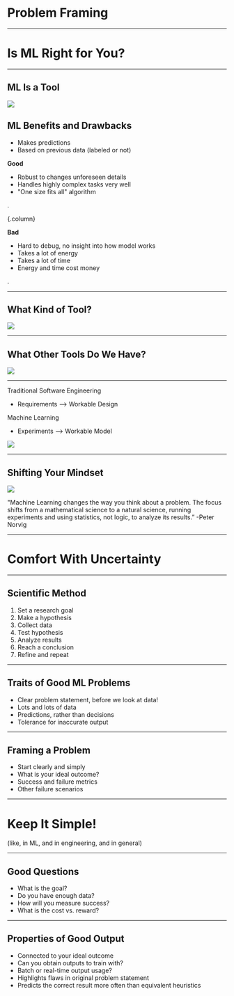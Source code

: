 # Problem Framing

<!--
Before we can dive into building an ML model, we need understand the problem at hands.  In turns, it will help us determine if using ML is the right approach, and how to frame it in a way that ML model can bring insights toward solving the problem.

Background content for the slides:
https://developers.google.com/machine-learning/amli-content/what-is-ml/is-ml-right-for-you
https://developers.google.com/machine-learning/amli-content/problem-framing/good
-->

---

# Is ML Right for You?

<!--
Machine learning is not magic, and ML is not a good fit for all problems.  The principles underlying machine learning are not new but are possible today because of the amount of available public data and processing power.

In the next few minutes, we’ll discuss the attributes of problems that will make a good ML problem and how to frame the problem.
-->

--- 

## ML Is a Tool

![](res/hammerwrench.png)

<!--
ML is one of the newer problem solving tool that is now available in your toolbox.  The natural tendency is to try to use it to solve all the problems you encountered.  When you have a hammer, everything looks like a nail…

You’ll want to use the right tool out of your toolbox that are best at solving the problem at hands.  Next, let’s try to understand what is the benefits and drawbacks of using ML.

-->

## ML Benefits and Drawbacks

* Makes predictions
* Based on previous data (labeled or not)

**Good**

* Robust to changes unforeseen details
* Handles highly complex tasks very well
* "One size fits all" algorithm

.

{.column}

**Bad**

* Hard to debug, no insight into how model works
* Takes a lot of energy
* Takes a lot of time
* Energy and time cost money

.

<!--
What does ML do? What are its benefits? What are its drawbacks?
Key points:
Makes predictions
Based on previous data (labeled or not)
Good: robust to changes and unforeseen details
Good: handles highly complex tasks very well
Good: “one size fits all” algorithm
Bad: hard to debug, no insight into how model works (can be biased)
Bad: takes a lot of energy (think coffee pots, or how fast tensorflow drains your laptop battery)
Bad: takes a lot of time
Bad: energy and time cost money
-->

---

## What Kind of Tool?

![](res/patent.png)

<!--

-->

---

## What Other Tools Do We Have?

![](res/toolbox.png)

<!--
Look at definition, brainstorm other ways to accomplish goals
-->

---

Traditional Software Engineering

  * Requirements --> Workable Design

Machine Learning

  * Experiments --> Workable Model

![](res/comic.png)

<!--
From https://developers.google.com/machine-learning/amli-content/problem-framing/intro: 
In traditional software engineering, you can reason from requirements to a workable design, but with machine learning, it is necessary to experiment to find a workable model.
Many machine learning systems produce models that encode knowledge and intelligence by interpreting signals differently than humans do. A neural network might interpret a word via an embedding, so "tree" is understood as something like, "[0.37, 0.24, 0.2]," a list of coordinates, like latitude and longitude, and "car" as "[0.1, 0.78, 0.9]."
The neural network might use these representations to do accurate translations or sentiment analysis, but a human looking at the embeddings would find them very hard to interpret. This can make machine learning systems difficult, but not impossible, for humans to understand and evaluate.
-->

---

## Shifting Your Mindset

![](res/peternorvig.jpg)

"Machine Learning changes the way you think about a problem. The focus shifts from a mathematical science to a natural science, running experiments and using statistics, not logic, to analyze its results.”
-Peter Norvig

<!--
Peter Norvig - Google Research Director
Quote source: https://developers.google.com/machine-learning/amli-content/problem-framing/intro
-->

---

# Comfort With Uncertainty

<!--
https://developers.google.com/machine-learning/amli-content/problem-framing/ml-mindset
-->

---

## Scientific Method

1.  Set a research goal
1.  Make a hypothesis
1.  Collect data
1.  Test hypothesis
1.  Analyze results
1.  Reach a conclusion
1.  Refine and repeat

<!--
https://developers.google.com/machine-learning/amli-content/problem-framing/ml-mindset
-->

---

## Traits of Good ML Problems

* Clear problem statement, before we look at data!
* Lots and lots of data
* Predictions, rather than decisions
* Tolerance for inaccurate output

<!--
https://developers.google.com/machine-learning/amli-content/problem-framing/good
-->

---

## Framing a Problem

* Start clearly and simply
* What is your ideal outcome?
* Success and failure metrics
* Other failure scenarios

<!--
https://developers.google.com/machine-learning/amli-content/problem-framing/framing

Patents: "We want to know how many patents exist across important domains such as self-driving cars and mobile advertising."
Hiring: "We want to catch competitive engineers' resumes that resume screeners mistakenly missed or rejected."
Tech support: "We need to reduce the load on technical support by increasing the usage of self-help articles."
-->

---

# Keep It Simple!

(like, in ML, and in engineering, and in general)

<!--
Use examples: 
You can use this if Kevin O’Malley gives guest lecture. His research team made advanced signal processing to identify song, other university team blew them away with simple string searches
-->

---

## Good Questions

* What is the goal?
* Do you have enough data?
* How will you measure success?
* What is the cost vs. reward?

---

## Properties of Good Output

* Connected to your ideal outcome
* Can you obtain outputs to train with?
* Batch or real-time output usage?
* Highlights flaws in original problem statement
* Predicts the correct result more often than equivalent heuristics
